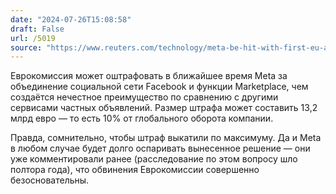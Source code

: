 ```yaml
---
date: "2024-07-26T15:08:58"
draft: False
url: /5019
source: "https://www.reuters.com/technology/meta-be-hit-with-first-eu-antitrust-fine-linking-marketplace-facebook-sources-2024-07-25/"
---
```


Еврокомиссия может оштрафовать в ближайшее время Meta за объединение социальной сети Facebook и функции Marketplace, чем создаётся нечестное преимущество по сравнению с другими сервисами частных объявлений. Размер штрафа может составить 13,2 млрд евро — то есть 10% от глобального оборота компании.

Правда, сомнительно, чтобы штраф выкатили по максимуму. Да и Meta в любом случае будет долго оспаривать вынесенное решение — они уже комментировали ранее (расследование по этом вопросу шло полтора года), что обвинения Еврокомиссии совершенно безосновательны.
